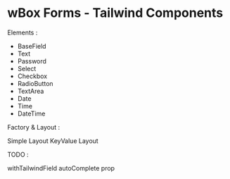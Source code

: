 # wBox Forms - Tailwind Components

Elements :

- BaseField
- Text
- Password
- Select
- Checkbox
- RadioButton
- TextArea
- Date
- Time
- DateTime


Factory & Layout :

Simple Layout
KeyValue Layout






TODO : 

withTailwindField
autoComplete prop